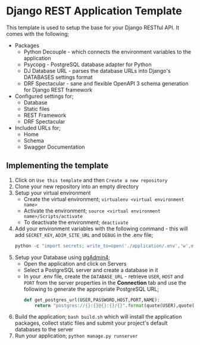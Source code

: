 # Django REST Application Template
This template is used to setup the base for your Django RESTful API. It comes with the following;
- Packages
    - Python Decouple - which connects the environment variables to the application
    - Psycopg - PostgreSQL database adapter for Python
    - DJ Database URL - parses the database URLs into Django's DATABASES settings format
    - DRF Spectacular - sane and flexible OpenAPI 3 schema generation for Django REST framework
- Configured settings for;
    - Database
    - Static files
    - REST Framework
    - DRF Spectacular
- Included URLs for;
    - Home
    - Schema
    - Swagger Documentation

## Implementing the template
1. Click on `Use this template` and then `Create a new repository`
2. Clone your new repository into an empty directory
3. Setup your virtual environment
    - Create the virtual environment; `virtualenv <virtual environment name>`
    - Activate the environment; `source <virtual environment name>/Scripts/activate`
    - To deactivate the environment; `deactivate`
4. Add your environment variables with the following command - this will add `SECRET_KEY`, `ADIM_SITE_URL` and `DEBUG` in the .env file;
    ```PowerShell
    python -c "import secrets; write_to=open('./application/.env','w',encoding='utf-8'); write_to.write('SECRET_KEY={0}\nADMIN_SITE_URL={1}\nDEBUG=True\n'.format(secrets.token_urlsafe(),secrets.token_urlsafe()))"
    ```
5. Setup your Database using [pgAdmin4](https://www.postgresql.org/download/);
    - Open the application and click on Servers
    - Select a PostgreSQL server and create a database in it
    - In your .env file, create the `DATABASE_URL` - retrieve `USER`, `HOST` and `PORT` from the server properties in the **Connection** tab and use the following to generate the appropriate PostgreSQL URL;
        ```python
        def get_postgres_url(USER,PASSWORD,HOST,PORT,NAME):
            return "postgres://{}:{}@{}:{}/{}".format(quote(USER),quote(PASSWORD),HOST,PORT,quote(NAME))
        ```
6. Build the application; `bash build.sh` which will install the application packages, collect static files and submit your project's default databases to the server
7. Run your application; `python manage.py runserver`
